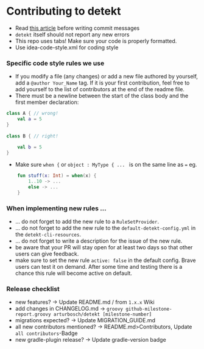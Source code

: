 # Contributing to detekt

- Read [this article](https://chris.beams.io/posts/git-commit/) before writing commit messages
- `detekt` itself should not report any new errors
- This repo uses tabs! Make sure your code is properly formatted.
- Use idea-code-style.xml for coding style 

### Specific code style rules we use

- If you modify a file (any changes) or add a new file authored by yourself, add a `@author Your_Name` tag. 
If it is your first contribution, feel free to add yourself to the list of contributors at the end of the readme file.
- There must be a newline between the start of the class body and the first member declaration:
```kotlin
class A { // wrong!
    val a = 5
}
  
class B { // right!
  
    val b = 5
}
```
- Make sure `when {` or `object : MyType { ... ` is on the same line as `=` eg. 
```kotlin
    fun stuff(x: Int) = when(x) {
        1..10 -> ...
        else -> ...
    }
```

### When implementing new rules ...

- ... do not forget to add the new rule to a `RuleSetProvider`.
- ... do not forget to add the new rule to the `default-detekt-config.yml` in the `detekt-cli-resources`.
- ... do not forget to write a description for the issue of the new rule.
- be aware that your PR will stay open for at least two days so that other users can give feedback.
- make sure to set the new rule `active: false` in the default config. Brave users can test it on demand. 
After some time and testing there is a chance this rule will become active on default.

### Release checklist

- new features? -> Update README.md / from `1.x.x` Wiki
- add changes in CHANGELOG.md -> `groovy github-milestone-report.groovy arturbosch/detekt [milestone-number]`
- migrations expected? -> Update MIGRATION_GUIDE.md
- all new contributors mentioned? -> README.md>Contributors, Update `all contributors`-Badge
- new gradle-plugin release? -> Update gradle-version badge

